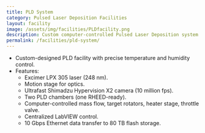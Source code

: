```yaml
---
title: PLD System
category: Pulsed Laser Deposition Facilities
layout: facility
image: /assets/img/facilities/PLDfacility.png
description: Custom computer-controlled Pulsed Laser Deposition system.
permalink: /facilities/pld-system/
---
```


- Custom-designed PLD facility with precise temperature and humidity control.
- Features:
  - Excimer LPX 305 laser (248 nm).
  - Motion stage for optics.
  - Ultrafast Shimadzu Hypervision X2 camera (10 million fps).
  - Two PLD chambers (one RHEED-ready).
  - Computer-controlled mass flow, target rotators, heater stage, throttle valve.
  - Centralized LabVIEW control.
  - 10 Gbps Ethernet data transfer to 80 TB flash storage.

